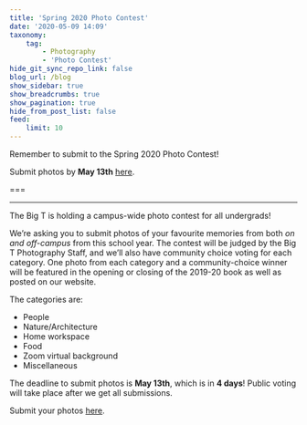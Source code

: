 ```yaml
---
title: 'Spring 2020 Photo Contest'
date: '2020-05-09 14:09'
taxonomy:
    tag:
        - Photography
        - 'Photo Contest'
hide_git_sync_repo_link: false
blog_url: /blog
show_sidebar: true
show_breadcrumbs: true
show_pagination: true
hide_from_post_list: false
feed:
    limit: 10
---
```


Remember to submit to the Spring 2020 Photo Contest! 

Submit photos by **May 13th** [here](https://forms.gle/M7UQzQMFPDZzzJtR6).

===
***
The Big T is holding a campus-wide photo contest for all undergrads!

We’re asking you to submit photos of your favourite memories from both _on and off-campus_ from this school year. The contest will be judged by the Big T Photography Staff, and we’ll also have community choice voting for each category. One photo from each category and a community-choice winner will be featured in the opening or closing of the 2019-20 book as well as posted on our website.

The categories are:
* People
* Nature/Architecture
* Home workspace
* Food
* Zoom virtual background
* Miscellaneous

The deadline to submit photos is **May 13th**, which is in **4 days**! Public voting will take place after we get all submissions.

Submit your photos [here](https://forms.gle/M7UQzQMFPDZzzJtR6).